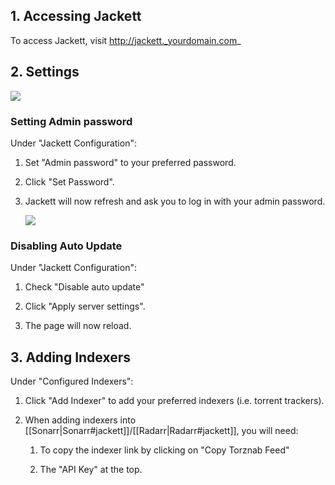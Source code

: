 ## 1. Accessing Jackett

To access Jackett, visit http://jackett._yourdomain.com_

## 2. Settings

   ![](https://i.imgur.com/oD2MEHk.png)

### Setting Admin password

Under "Jackett Configuration": 

1. Set "Admin password" to your preferred password.

1. Click "Set Password".

1. Jackett will now refresh and ask you to log in with your admin password.

   ![](https://i.imgur.com/hRJr1Fh.png)

### Disabling Auto Update

Under "Jackett Configuration": 

1. Check "Disable auto update"

1. Click "Apply server settings". 

1. The page will now reload.  

## 3. Adding Indexers

Under "Configured Indexers":

1. Click "Add Indexer" to add your preferred indexers (i.e. torrent trackers). 

1. When adding indexers into [[Sonarr|Sonarr#jackett]]/[[Radarr|Radarr#jackett]], you will need: 

    1. To copy the indexer link by clicking on "Copy Torznab Feed"

    1. The "API Key" at the top. 

